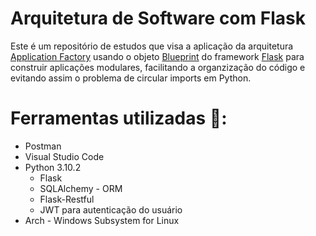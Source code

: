# Arquitetura de Software com Flask
Este é um repositório de estudos que visa a aplicação da arquitetura [Application Factory](https://flask.palletsprojects.com/en/2.0.x/patterns/appfactories/) usando o objeto [Blueprint](https://flask.palletsprojects.com/en/2.0.x/blueprints/) do framework [Flask](https://flask.palletsprojects.com/en/2.0.x/) para construir aplicações modulares, facilitando a organzização do código e evitando assim o problema de circular imports em Python. 

# Ferramentas utilizadas 🔧:
- Postman
- Visual Studio Code
- Python 3.10.2
  - Flask
  - SQLAlchemy - ORM
  - Flask-Restful
  - JWT para autenticação do usuário
- Arch - Windows Subsystem for Linux
